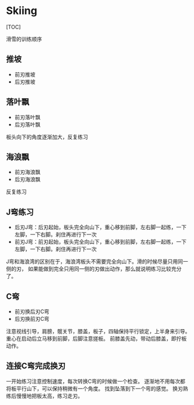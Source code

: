 # Skiing

[TOC]

滑雪的训练顺序

## 推坡

- 前刃推坡
- 后刃推坡

## 落叶飘

- 前刃落叶飘
- 后刃落叶飘

板头向下的角度逐渐加大，反复练习

## 海浪飘

- 前刃海浪飘
- 后刃海浪飘

反复练习

## J弯练习

- 后刃J弯：后刃起始，板头完全向山下，重心移到前脚，左右脚一起练，一下左脚，一下右脚。刹住再进行下一次
- 前刃J弯：前刃起始，板头完全向山下，重心移到前脚，左右脚一起练，一下左脚，一下右脚。刹住再进行下一次

J弯和海浪湾的区别在于，海浪湾板头不需要完全向山下。滑的时候尽量只用同一侧的刃，
如果能做到完全只用同一侧的刃做出动作，那么就说明练习比较充分了。

## C弯

- 前刃换后刃C弯
- 后刃换前刃C弯

注意视线引导，肩膀，髋关节，膝盖，板子，四轴保持平行锁定，上半身来引导。
重心在启动后立马移到前脚，后脚注意搓板。
前膝盖先动，带动后膝盖，即拧板动作。

## 连接C弯完成换刃

一开始练习注意控制速度，每次转换C弯的时候做一个检查。
逐渐地不用每次都将板平行山下，可以保持稍微有一个角度。
找到坠落到下一个弯的感觉。
换刃熟练后慢慢地把板太高，练习走刃。